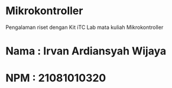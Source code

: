 # Mikrokontroller
Pengalaman riset dengan Kit iTC Lab mata kuliah Mikrokontroller

# Nama : Irvan Ardiansyah Wijaya 
# NPM  : 21081010320
